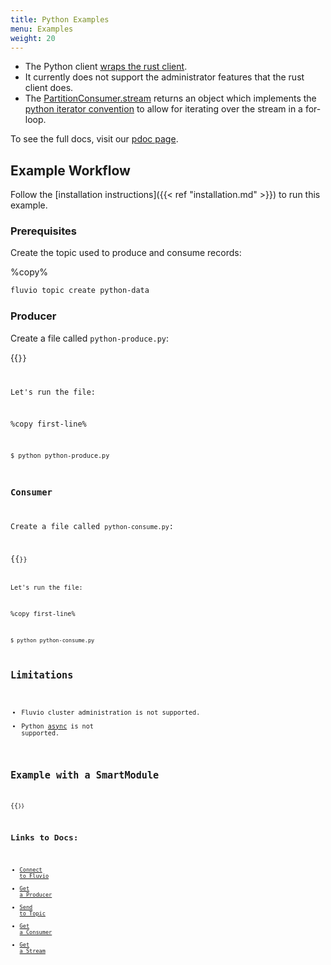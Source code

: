 ```yaml
---
title: Python Examples
menu: Examples
weight: 20
---
```


* The Python client [wraps the rust client](https://www.infinyon.com/blog/2021/03/python-client/).
* It currently does not support the administrator features that the rust client does.
* The [PartitionConsumer.stream](https://infinyon.github.io/fluvio-client-python/fluvio.html#PartitionConsumer.stream) returns an object which implements the [python iterator convention](https://wiki.python.org/moin/Iterator) to allow for iterating over the stream in a for-loop.

To see the full docs, visit our [pdoc page](https://infinyon.github.io/fluvio-client-python/fluvio.html).
## Example Workflow

Follow the [installation instructions]({{< ref "installation.md" >}}) to run this example.

### Prerequisites

Create the topic used to produce and consume records:

%copy%
```bash
fluvio topic create python-data
```

### Producer

Create a file called `python-produce.py`:

{{<code file="embeds/client-examples/python/python-produce.py" lang="python" copy=true >}}

Let's run the file: 

%copy first-line%
```shell
$ python python-produce.py
```

### Consumer

Create a file called `python-consume.py`:

{{<code file="embeds/client-examples/python/python-consume.py" lang="python" copy=true >}}

Let's run the file: 

%copy first-line%
```shell
$ python python-consume.py
```

## Limitations
* Fluvio cluster administration is not supported.
* Python [async](https://docs.python.org/3/library/asyncio.html) is not supported.

## Example with a SmartModule

{{<code file="embeds/client-examples/python/hello-python-smartmodule.py" lang="python" copy=true >}}


## Links to Docs:
* [Connect to Fluvio](https://infinyon.github.io/fluvio-client-python/fluvio.html#Fluvio.connect)
* [Get a Producer](https://infinyon.github.io/fluvio-client-python/fluvio.html#Fluvio.topic_producer)
* [Send to Topic](https://infinyon.github.io/fluvio-client-python/fluvio.html#TopicProducer.send)
* [Get a Consumer](https://infinyon.github.io/fluvio-client-python/fluvio.html#Fluvio.partition_consumer)
* [Get a Stream](https://infinyon.github.io/fluvio-client-python/fluvio.html#PartitionConsumer.stream)
